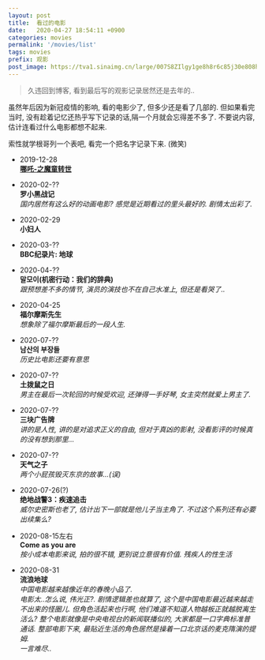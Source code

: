 ```yaml
---
layout: post
title:  看过的电影
date:   2020-04-27 18:54:11 +0900
categories: movies
permalink: '/movies/list'
tags: movies
prefix: 观影
post_image: https://tva1.sinaimg.cn/large/007S8ZIlgy1ge8h8r6c85j30e808ht9g.jpg
---
```


> 久违回到博客, 看到最后写的观影记录居然还是去年的..

 虽然年后因为新冠疫情的影响, 看的电影少了, 但多少还是看了几部的. 但如果看完当时, 没有趁着记忆还热乎写下记录的话,隔一个月就会忘得差不多了. 不要说内容, 估计连看过什么电影都想不起来.

 索性就学根哥列一个表吧, 看完一个把名字记录下来. (微笑)

- 2019-12-28  
[**哪吒-之魔童转世**](/movies/nezha)
- 2020-02-??    
**罗小黑战记**  
*国内居然有这么好的动画电影? 感觉是近期看过的里头最好的. 剧情太出彩了.*
- 2020-02-29  
**小妇人**
- 2020-03-??  
**BBC纪录片: 地球**
- 2020-04-??  
**말모이(机密行动：我们的辞典)**  
*跟预想差不多的情节, 演员的演技也不在自己水准上, 但还是看哭了..*
- 2020-04-25  
**福尔摩斯先生**  
*想象除了福尔摩斯最后的一段人生.*

- 2020-07-??  
**남산의 부장들**  
*历史比电影还要有意思*

- 2020-07-??  
**土拨鼠之日**  
*男主在最后一次轮回的时候受欢迎, 还弹得一手好琴, 女主突然就爱上男主了.*

- 2020-07-??  
**三块广告牌**  
*讲的是人性, 讲的是对追求正义的自由, 但对于真凶的影射, 没看影评的时候真的没有想到那里...*

- 2020-07-??  
**天气之子**  
*两个小屁孩毁灭东京的故事...(误)*

- 2020-07-26(?)  
**绝地战警3：疾速追击**  
*威尔史密斯也老了, 估计出下一部就是他儿子当主角了. 不过这个系列还有必要出续集么?*

- 2020-08-15左右  
**Come as you are**  
*按小成本电影来说, 拍的很不错, 更别说立意很有价值. 残疾人的性生活*

- 2020-08-31  
**流浪地球**  
*中国电影越来越像近年的春晚小品了.*   
*电影太..怎么说, 伟光正?. 剧情逻辑差也就算了, 这个是中国电影最近越来越走不出来的怪圈儿.  但角色活起来也行啊, 他们难道不知道人物越板正就越脱离生活么? 整个电影就像是中央电视台的新闻联播似的, 大家都是一口字典标准普通话. 整部电影下来, 最贴近生活的角色居然是操着一口北京话的麦克隋演的提姆.*  
*一言难尽..*
